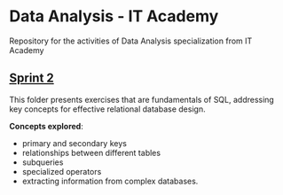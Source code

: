 # Data Analysis - IT Academy
Repository for the activities of Data Analysis specialization from IT Academy

## [Sprint 2](sprint_2_sql)
This folder presents exercises that are fundamentals of SQL, addressing key concepts for effective relational database design. 

**Concepts explored**:
- primary and secondary keys
- relationships between different tables
- subqueries 
- specialized operators 
- extracting information from complex databases.
